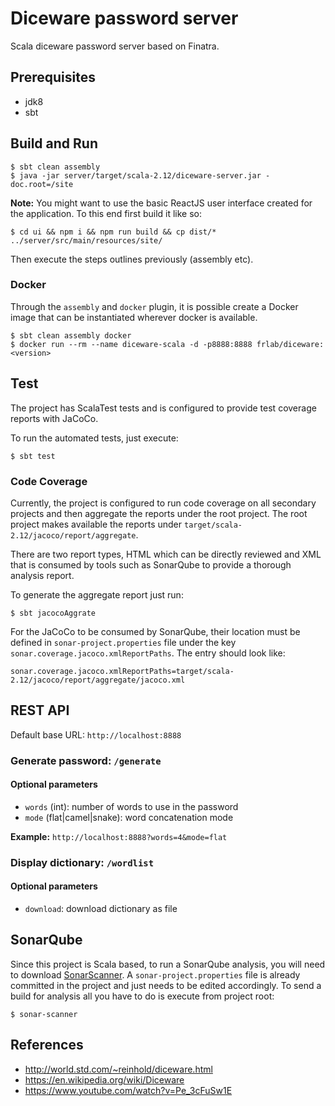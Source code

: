 # Diceware password server

Scala diceware password server based on Finatra.

## Prerequisites

- jdk8
- sbt

## Build and Run

    $ sbt clean assembly
    $ java -jar server/target/scala-2.12/diceware-server.jar -doc.root=/site
    
**Note:** You might want to use the basic ReactJS user interface created for the application. 
To this end first build it like so:

    $ cd ui && npm i && npm run build && cp dist/* ../server/src/main/resources/site/
    
Then execute the steps outlines previously (assembly etc).    
    
### Docker

Through the `assembly` and `docker` plugin, it is possible create a Docker image that can be instantiated wherever docker is available.

    $ sbt clean assembly docker
    $ docker run --rm --name diceware-scala -d -p8888:8888 frlab/diceware:<version> 

## Test

The project has ScalaTest tests and is configured to provide test coverage reports with JaCoCo.

To run the automated tests, just execute:

    $ sbt test
    
### Code Coverage

Currently, the project is configured to run code coverage on all secondary projects and then aggregate the reports under the root project. The root project makes available the reports under `target/scala-2.12/jacoco/report/aggregate`. 

There are two report types, HTML which can be directly reviewed and XML that is consumed by tools such as SonarQube to provide a thorough analysis report.

To generate the aggregate report just run:

    $ sbt jacocoAggrate
    
For the JaCoCo to be consumed by SonarQube, their location must be defined in `sonar-project.properties` file under the key `sonar.coverage.jacoco.xmlReportPaths`. The entry should look like:

```properties
sonar.coverage.jacoco.xmlReportPaths=target/scala-2.12/jacoco/report/aggregate/jacoco.xml

```

## REST API

Default base URL: `http://localhost:8888`

### Generate password: `/generate` 

#### Optional parameters

- `words` (int): number of words to use in the password
- `mode` (flat|camel|snake): word concatenation mode 

**Example:** `http://localhost:8888?words=4&mode=flat`

### Display dictionary: `/wordlist`

#### Optional parameters

- `download`: download dictionary as file

## SonarQube

Since this project is Scala based, to run a SonarQube analysis, you will need to download [SonarScanner](https://docs.sonarqube.org/latest/analysis/scan/sonarscanner/). A `sonar-project.properties` file is already committed in the project and just needs to be edited accordingly. To send a build for analysis all you have to do is execute from project root:
 
    $ sonar-scanner

## References
* http://world.std.com/~reinhold/diceware.html
* https://en.wikipedia.org/wiki/Diceware
* https://www.youtube.com/watch?v=Pe_3cFuSw1E
